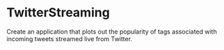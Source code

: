 # TwitterStreaming
Create an application that plots out the popularity of tags associated with incoming tweets streamed live from Twitter.
